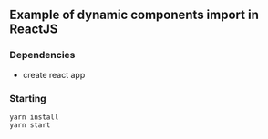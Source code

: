 ## Example of dynamic components import in ReactJS

### Dependencies
- create react app

### Starting

```
yarn install
yarn start
```